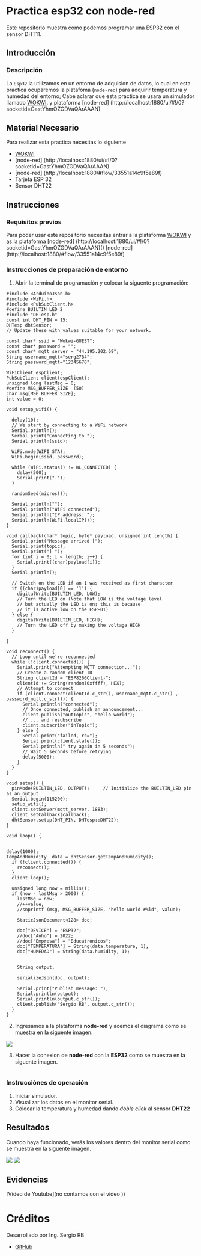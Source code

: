 # Practica esp32 con node-red
Este repositorio muestra como podemos programar una ESP32 con el sensor DHT11.

## Introducción

### Descripción

La ```Esp32``` la utilizamos en un entorno de adquision de datos, lo cual en esta practica ocuparemos la platafoma  (```node-red```) para adquirir temperatura y humedad del entorno; Cabe aclarar que esta practica se usara un simulador llamado [WOKWI](https://https://wokwi.com/). y plataforma [node-red] (http://localhost:1880/ui/#!/0?socketid=GastYhmOZGDVaQArAAAN)


## Material Necesario

Para realizar esta practica necesitas lo siguiente

- [WOKWI](https://https://wokwi.com/)
- [node-red] (http://localhost:1880/ui/#!/0?socketid=GastYhmOZGDVaQArAAAN)
- [node-red] (http://localhost:1880/#flow/33551a14c9f5e89f)
- Tarjeta ESP 32
- Sensor DHT22



## Instrucciones

### Requisitos previos

Para poder usar este repositorio necesitas entrar a la plataforma [WOKWI](https://https://wokwi.com/)
y as la plataforma  [node-red] (http://localhost:1880/ui/#!/0?socketid=GastYhmOZGDVaQArAAAN)()
 [node-red] (http://localhost:1880/#flow/33551a14c9f5e89f)


### Instrucciones de preparación de entorno 

1. Abrir la terminal de programación y colocar la siguente programación:

```
#include <ArduinoJson.h>
#include <WiFi.h>
#include <PubSubClient.h>
#define BUILTIN_LED 2
#include "DHTesp.h"
const int DHT_PIN = 15;
DHTesp dhtSensor;
// Update these with values suitable for your network.

const char* ssid = "Wokwi-GUEST";
const char* password = "";
const char* mqtt_server = "44.195.202.69";
String username_mqtt="serg2784";
String password_mqtt="12345678";

WiFiClient espClient;
PubSubClient client(espClient);
unsigned long lastMsg = 0;
#define MSG_BUFFER_SIZE  (50)
char msg[MSG_BUFFER_SIZE];
int value = 0;

void setup_wifi() {

  delay(10);
  // We start by connecting to a WiFi network
  Serial.println();
  Serial.print("Connecting to ");
  Serial.println(ssid);

  WiFi.mode(WIFI_STA);
  WiFi.begin(ssid, password);

  while (WiFi.status() != WL_CONNECTED) {
    delay(500);
    Serial.print(".");
  }

  randomSeed(micros());

  Serial.println("");
  Serial.println("WiFi connected");
  Serial.println("IP address: ");
  Serial.println(WiFi.localIP());
}

void callback(char* topic, byte* payload, unsigned int length) {
  Serial.print("Message arrived [");
  Serial.print(topic);
  Serial.print("] ");
  for (int i = 0; i < length; i++) {
    Serial.print((char)payload[i]);
  }
  Serial.println();

  // Switch on the LED if an 1 was received as first character
  if ((char)payload[0] == '1') {
    digitalWrite(BUILTIN_LED, LOW);   
    // Turn the LED on (Note that LOW is the voltage level
    // but actually the LED is on; this is because
    // it is active low on the ESP-01)
  } else {
    digitalWrite(BUILTIN_LED, HIGH);  
    // Turn the LED off by making the voltage HIGH
  }

}

void reconnect() {
  // Loop until we're reconnected
  while (!client.connected()) {
    Serial.print("Attempting MQTT connection...");
    // Create a random client ID
    String clientId = "ESP8266Client-";
    clientId += String(random(0xffff), HEX);
    // Attempt to connect
    if (client.connect(clientId.c_str(), username_mqtt.c_str() , password_mqtt.c_str())) {
      Serial.println("connected");
      // Once connected, publish an announcement...
      client.publish("outTopic", "hello world");
      // ... and resubscribe
      client.subscribe("inTopic");
    } else {
      Serial.print("failed, rc=");
      Serial.print(client.state());
      Serial.println(" try again in 5 seconds");
      // Wait 5 seconds before retrying
      delay(5000);
    }
  }
}

void setup() {
  pinMode(BUILTIN_LED, OUTPUT);     // Initialize the BUILTIN_LED pin as an output
  Serial.begin(115200);
  setup_wifi();
  client.setServer(mqtt_server, 1883);
  client.setCallback(callback);
  dhtSensor.setup(DHT_PIN, DHTesp::DHT22);
}

void loop() {


delay(1000);
TempAndHumidity  data = dhtSensor.getTempAndHumidity();
  if (!client.connected()) {
    reconnect();
  }
  client.loop();

  unsigned long now = millis();
  if (now - lastMsg > 2000) {
    lastMsg = now;
    //++value;
    //snprintf (msg, MSG_BUFFER_SIZE, "hello world #%ld", value);

    StaticJsonDocument<128> doc;

    doc["DEVICE"] = "ESP32";
    //doc["Anho"] = 2022;
    //doc["Empresa"] = "Educatronicos";
    doc["TEMPERATURA"] = String(data.temperature, 1);
    doc["HUMEDAD"] = String(data.humidity, 1);
   

    String output;
    
    serializeJson(doc, output);

    Serial.print("Publish message: ");
    Serial.println(output);
    Serial.println(output.c_str());
    client.publish("Sergio RB", output.c_str());
  }
}

```
2. Ingresamos a la plataforma **node-red** y acemos el diagrama como se muestra en la siguente imagen.

![](https://github.com/ser2784/Practica-esp32-con-node-red/blob/main/Practica%20esp32%20con%20node-red%20diagrama%201.png)

3. Hacer la conexion de **node-red** con la **ESP32** como se muestra en la siguente imagen.

![]()

### Instrucciónes de operación

1. Iniciar simulador.
2. Visualizar los datos en el monitor serial.
3. Colocar la temperatura y humedad dando *doble click* al sensor **DHT22** 

## Resultados

Cuando haya funcionado, verás los valores dentro del monitor serial como se muestra en la siguente imagen.

![](https://github.com/ser2784/Practica-esp32-con-node-red/blob/main/Practica%20esp32%20con%20node-red%20graficos.png)
![](https://github.com/ser2784/Practica-esp32-con-node-red/blob/main/Practica%20esp32%20con%20node-red%20diagrama.png)



## Evidencias

[Video de Youtube](no contamos con el video ))


# Créditos

Desarrollado por Ing. Sergio RB

- [GitHub](https://github.com/ser2784)
